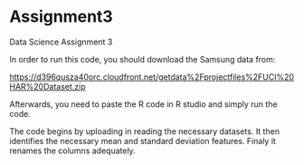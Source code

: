 # Assignment3
Data Science Assignment 3

In order to run this code, you should download the Samsung data from:

https://d396qusza40orc.cloudfront.net/getdata%2Fprojectfiles%2FUCI%20HAR%20Dataset.zip

Afterwards, you need to paste the R code in R studio and simply run the code.

The code begins by uploading in reading the necessary datasets.
It then identifies the necessary mean and standard deviation features.
Finaly it renames the columns adequately.
